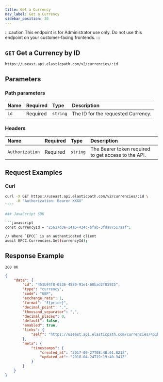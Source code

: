 ```yaml
---
title: Get a Currency
nav_label: Get a Currency
sidebar_position: 30
---
```


:::caution
This endpoint is for Administrator use only. Do not use this endpoint on your customer-facing frontends.
:::

## `GET` Get a Currency by ID

```http
https://useast.api.elasticpath.com/v2/currencies/:id
```

## Parameters

### Path parameters

| Name | Required | Type     | Description                        |
|:-----|:---------|:---------|:-----------------------------------|
| `id` | Required | `string` | The ID for the requested Currency. |

### Headers

| Name            | Required | Type     | Description                          |
|:----------------|:---------|:---------|:-------------------------------------|
| `Authorization` | Required | `string` | The Bearer token required to get access to the API. |

## Request Examples

### Curl

```bash
curl -X GET https://useast.api.elasticpath.com/v2/currencies/:id \
     -H "Authorization: Bearer XXXX"
```˜

### JavaScript SDK

```javascript
const currencyId = "25617d3e-14a6-434c-bfab-3fda87517aaf";

// Where `EPCC` is an authenticated client
await EPCC.Currencies.Get(currencyId);
```

## Response Example

`200 OK`

```json
{
    "data": {
        "id": "451b94f8-0536-4580-91e1-68bad2f05925",
        "type": "currency",
        "code": "GBP",
        "exchange_rate": 1,
        "format": "£{price}",
        "decimal_point": ".",
        "thousand_separator": ",",
        "decimal_places": 0,
        "default": false,
        "enabled": true,
        "links": {
            "self": "https://useast.api.elasticpath.com/currencies/451b94f8-0536-4580-91e1-68bad2f05925"
        },
        "meta": {
            "timestamps": {
                "created_at": "2017-09-27T08:48:01.821Z",
                "updated_at": "2018-04-24T19:19:40.941Z"
            }
        }
    }
}
```
